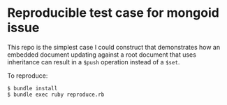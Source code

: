 # Reproducible test case for mongoid issue

This repo is the simplest case I could construct that demonstrates
how an embedded document updating against a root document that
uses inheritance can result in a `$push` operation instead of a `$set`.

To reproduce:

```
$ bundle install
$ bundle exec ruby reproduce.rb
```
